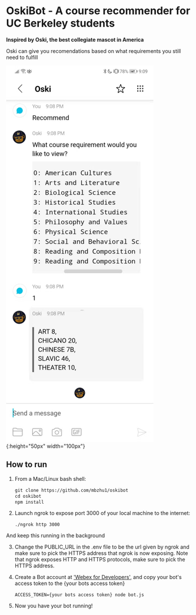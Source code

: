 # OskiBot - A course recommender for UC Berkeley students
**Inspired by Oski, the best collegiate mascot in America**

Oski can give you recomendations based on what requirements you still need to fulfill

![image of oski demo](./media/oski_recc_demo.jpg){:height="50px" width="100px"}

## How to run

1. From a Mac/Linux bash shell:

    ```shell
    git clone https://github.com/mbzhu1/oskibot
    cd oskibot
    npm install
    ```

2. Launch ngrok to expose port 3000 of your local machine to the internet:
    ```shell
    ./ngrok http 3000
    ```
And keep this running in the background

3. Change the PUBLIC_URL in the .env file to be the url given by ngrok and make sure to pick the HTTPS address that ngrok is now exposing. Note that ngrok exposes HTTP and HTTPS protocols, make sure to pick the HTTPS address.

4. Create a Bot account at ['Webex for Developers'](https://developer.webex.com/add-bot.html), and copy your bot's access token to the {your bots access token}

    ```shell
    ACCESS_TOKEN={your bots access token} node bot.js
    ```
5. Now you have your bot running!


